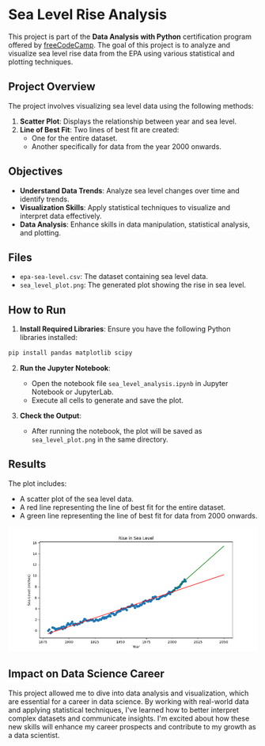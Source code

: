 # Sea Level Rise Analysis

This project is part of the **Data Analysis with Python** certification program offered by [freeCodeCamp](https://www.freecodecamp.org/). The goal of this project is to analyze and visualize sea level rise data from the EPA using various statistical and plotting techniques.

## Project Overview

The project involves visualizing sea level data using the following methods:

1. **Scatter Plot**: Displays the relationship between year and sea level.
2. **Line of Best Fit**: Two lines of best fit are created:
    - One for the entire dataset.
    - Another specifically for data from the year 2000 onwards.

## Objectives

- **Understand Data Trends**: Analyze sea level changes over time and identify trends.
- **Visualization Skills**: Apply statistical techniques to visualize and interpret data effectively.
- **Data Analysis**: Enhance skills in data manipulation, statistical analysis, and plotting.

## Files

- `epa-sea-level.csv`: The dataset containing sea level data.
- `sea_level_plot.png`: The generated plot showing the rise in sea level.

## How to Run

1. **Install Required Libraries**: Ensure you have the following Python libraries installed:
    
```bash
pip install pandas matplotlib scipy
```

2. **Run the Jupyter Notebook**:
    
    - Open the notebook file `sea_level_analysis.ipynb` in Jupyter Notebook or JupyterLab.
    - Execute all cells to generate and save the plot.
3. **Check the Output**:
    
    - After running the notebook, the plot will be saved as `sea_level_plot.png` in the same directory.

## Results

The plot includes:

- A scatter plot of the sea level data.
- A red line representing the line of best fit for the entire dataset.
- A green line representing the line of best fit for data from 2000 onwards.

![Sea Level Rise Plot](sea_level_plot.png)


## Impact on Data Science Career

This project allowed me to dive into data analysis and visualization, which are essential for a career in data science. By working with real-world data and applying statistical techniques, I've learned how to better interpret complex datasets and communicate insights. I'm excited about how these new skills will enhance my career prospects and contribute to my growth as a data scientist.
